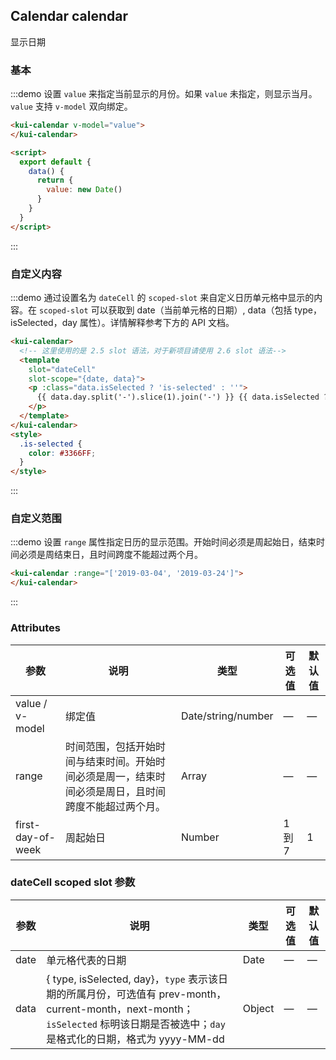 ## Calendar calendar

显示日期

### 基本

:::demo 设置 `value` 来指定当前显示的月份。如果 `value` 未指定，则显示当月。`value` 支持 `v-model` 双向绑定。
```html
<kui-calendar v-model="value">
</kui-calendar>

<script>
  export default {
    data() {
      return {
        value: new Date()
      }
    }
  }
</script>
```
:::

### 自定义内容

:::demo 通过设置名为 `dateCell` 的 `scoped-slot` 来自定义日历单元格中显示的内容。在 `scoped-slot` 可以获取到 date（当前单元格的日期）, data（包括 type，isSelected，day 属性）。详情解释参考下方的 API 文档。
```html
<kui-calendar>
  <!-- 这里使用的是 2.5 slot 语法，对于新项目请使用 2.6 slot 语法-->
  <template
    slot="dateCell"
    slot-scope="{date, data}">
    <p :class="data.isSelected ? 'is-selected' : ''">
      {{ data.day.split('-').slice(1).join('-') }} {{ data.isSelected ? '✔️' : ''}}
    </p>
  </template>
</kui-calendar>
<style>
  .is-selected {
    color: #3366FF;
  }
</style>
```
:::

### 自定义范围

:::demo 设置 `range` 属性指定日历的显示范围。开始时间必须是周起始日，结束时间必须是周结束日，且时间跨度不能超过两个月。
```html
<kui-calendar :range="['2019-03-04', '2019-03-24']">
</kui-calendar>
```
:::

### Attributes
| 参数             | 说明          | 类型      | 可选值        | 默认值  |
|-----------------|-------------- |---------- |------------ |-------- |
| value / v-model | 绑定值         | Date/string/number | —  | —      |
| range           | 时间范围，包括开始时间与结束时间。开始时间必须是周一，结束时间必须是周日，且时间跨度不能超过两个月。 | Array     | —           | —      |
| first-day-of-week | 周起始日	    | Number    | 1 到 7      |  1     |

### dateCell scoped slot 参数
| 参数             | 说明          | 类型      | 可选值        | 默认值  |
|-----------------|-------------- |---------- |------------ |-------- |
| date            | 单元格代表的日期 | Date      | —           | —      |
| data            | { type, isSelected, day}，`type` 表示该日期的所属月份，可选值有 prev-month，current-month，next-month；`isSelected` 标明该日期是否被选中；`day` 是格式化的日期，格式为 yyyy-MM-dd    | Object      | —           | —      |
